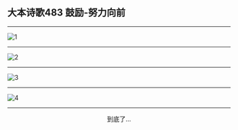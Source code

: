 
## 大本诗歌483 鼓励-努力向前
        
<div id="aplayer0"></div>

---

<img alt="1" data-original="/data/d0482/1.png">

---

<img alt="2" data-original="/data/d0482/2.png">

---

<img alt="3" data-original="/data/d0482/3.png">

---

<img alt="4" data-original="/data/d0482/4.png">

---

<p style="text-align: center">到底了...</p>

<script src="/js/dist-view.js"></script>

<script>
MAIN.id = 'd0482';
        
const ap0 = new APlayer({
    container: document.getElementById('aplayer0'),
    volume: 1,
    loop: 'none',
    preload: 'none',
    audio: [{
        name: '大本诗歌483.mp3',
        artist: '大本诗歌',
        url: 'https://res.wx.qq.com/voice/getvoice?mediaid=MzI0NTk3MDM5M18yMjQ3NDkzNTU4',
        cover: '/favicon'
    }]
});
</script>
